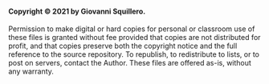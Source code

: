 #### Copyright © 2021 by Giovanni Squillero.
Permission to make digital or hard copies for personal or classroom
use of these files is granted without fee provided that copies are
not distributed for profit, and that copies preserve both the copyright
notice and the full reference to the source repository. To republish,
to redistribute to lists, or to post on servers, contact the Author.
These files are offered as-is, without any warranty.
